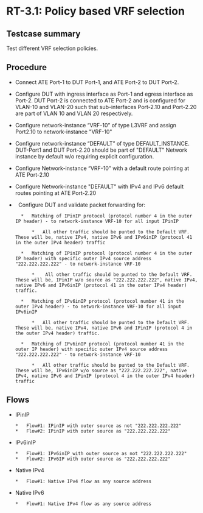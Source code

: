 # RT-3.1: Policy based VRF selection

## Testcase summary

Test different VRF selection policies.

## Procedure

*   Connect ATE Port-1 to DUT Port-1, and ATE Port-2 to DUT Port-2.

*   Configure DUT with ingress interface as Port-1 and egress interface as Port-2. DUT Port-2 is connected to ATE Port-2 and is configured for VLAN-10 and VLAN-20 such that sub-interfaces Port-2.10 and Port-2.20 are part of VLAN 10 and VLAN 20 respectively.

*   Configure network-instance “VRF-10” of type L3VRF and assign Port2.10 to network-instance "VRF-10" 
        
*   Configure network-instance “DEFAULT” of type DEFAULT_INSTANCE. DUT-Port1 and DUT Port-2.20 should be part of "DEFAULT" Network instance by default w/o requiring explicit configuration.

*   Configure Network-instance “VRF-10” with a default route pointing at ATE Port-2.10

*   Configure Network-instance "DEFAULT" with IPv4 and IPv6 default routes pointing at ATE Port-2.20

*   Configure DUT and validate packet forwarding for:

        *   Matching of IPinIP protocol (protocol number 4 in the outer IP header) - to network-instance VRF-10 for all input IPinIP

            *   All other traffic should be punted to the Default VRF. These will be, native IPv4, native IPv6 and IPv6inIP (protocol 41 in the outer IPv4 header) traffic
        
        *   Matching of IPinIP protocol (protocol number 4 in the outer IP header) with specific outer IPv4 source address "222.222.222.222" - to network-instance VRF-10

            *    All other traffic should be punted to the Default VRF. These will be, IPinIP w/o source as "222.222.222.222", native IPv4, native IPv6 and IPv6inIP (protocol 41 in the outer IPv4 header) traffic.

        *   Matching of IPv6inIP protocol (protocol number 41 in the outer IPv4 header) - to network-instance VRF-10 for all input IPv6inIP

            *   All other traffic should be punted to the Default VRF. These will be, native IPv4, native IPv6 and IPinIP (protocol 4 in the outer IPv4 header) traffic.
        
        *   Matching of IPv6inIP protocol (protocol number 41 in the outer IP header) with specific outer IPv4 source address "222.222.222.222" - to network-instance VRF-10

            *   All other traffic should be punted to the Default VRF. These will be, IPv6inIP w/o source as "222.222.222.222", native IPv4, native IPv6 and IPinIP (protocol 4 in the outer IPv4 header) traffic



## Flows

*   IPinIP

        *   Flow#1: IPinIP with outer source as not "222.222.222.222"
        *   Flow#2: IPinIP with outer source as "222.222.222.222"

*   IPv6inIP

        *   Flow#1: IPv6inIP with outer source as not "222.222.222.222"
        *   Flow#2: IPv6IP with outer source as "222.222.222.222"

*   Native IPv4

        *   Flow#1: Native IPv4 flow as any source address
        
*   Native IPv6

        *   Flow#1: Native IPv4 flow as any source address


